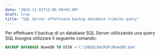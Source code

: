 ```yaml
---
date: "2024-11-01T12:06:50+01:00"
draft: true
title: "SQL Server effettuare backup database tramite query"
---
```


Per effettuare il backup di un database SQL Server utilizzando una query SQL bisogna utilizzare il seguente comando:

```sql
BACKUP DATABASE NomeDB TO DISK ='C:\DBSQLBACKUP\NomeDB.bak'
```
